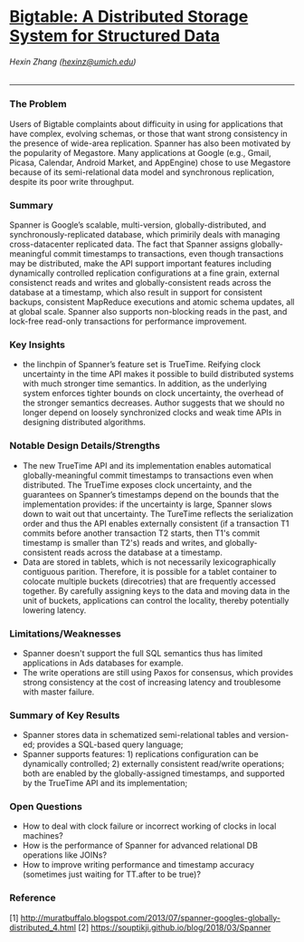 # [Bigtable: A Distributed Storage System for Structured Data](https://static.googleusercontent.com/media/research.google.com/en//archive/bigtable-osdi06.pdf)
###### Hexin Zhang (hexinz@umich.edu)

---

### The Problem
<!-- [A single problem] -->
Users of Bigtable complaints about difficuity in using for applications that have complex, evolving schemas, or those that want strong consistency in the presence of wide-area replication. Spanner has also been motivated by the popularity of Megastore. Many applications at Google (e.g., Gmail, Picasa, Calendar, Android Market, and AppEngine) chose to use Megastore because of its semi-relational data model and synchronous replication, despite its poor write throughput.

### Summary 
<!-- [Up to 3 sentences] -->

Spanner is Google’s scalable, multi-version, globally-distributed, and synchronously-replicated database, which primirily deals with managing cross-datacenter replicated data. The fact that Spanner assigns globally-meaningful commit timestamps to transactions, even though transactions may be distributed, make the API support important features including dynamically controlled replication configurations at a fine grain, external consistenct reads and writes and globally-consistent reads across the database at a timestamp, which also result in support for consistent backups, consistent MapReduce executions and atomic schema updates, all at global scale. Spanner also supports non-blocking reads in the past, and lock-free read-only transactions for performance improvement. 

### Key Insights 
<!-- [Up to 2 insights] -->
-  the linchpin of Spanner’s feature set is TrueTime. Reifying clock uncertainty in the time API makes it possible to build distributed systems with much stronger time semantics. In addition, as the underlying system enforces tighter bounds on clock uncertainty, the overhead of the stronger semantics decreases. Author suggests that we should no longer depend on loosely synchronized clocks and weak time APIs in designing distributed algorithms.


### Notable Design Details/Strengths 
<!-- [Up to 2 details/strengths] -->

- The new TrueTime API and its implementation enables automatical globally-meaningful commit timestamps to transactions even when distributed. The TrueTime exposes clock uncertainty, and the guarantees on Spanner’s timestamps depend on the bounds that the implementation provides: if the uncertainty is large, Spanner slows down to wait out that uncertainty. The TureTime reflects the serialization order and thus the API enables externally consistent (if a transaction T1 commits before another transaction T2 starts, then T1's commit timestamp is smaller than T2's) reads and writes, and globally-consistent reads across the database at a timestamp.
-  Data are stored in tablets, which is not necessarily lexicographically contiguous parition. Therefore, it is possible for a tablet container to colocate multiple buckets (direcotries) that are frequently accessed together. By carefully assigning keys to the data and moving data in the unit of buckets, applications can control the locality, thereby potentially lowering latency.


### Limitations/Weaknesses 
<!-- [up to 2 weaknesses] -->
- Spanner doesn't support the full SQL semantics thus has limited applications in Ads databases for example.
- The write operations are still using Paxos for consensus, which provides strong consistency at the cost of increasing latency and troublesome with master failure.

### Summary of Key Results 
<!-- [Up to 3 results] -->
- Spanner stores data in schematized semi-relational tables and version-ed; provides a SQL-based query language; 
- Spanner supports features: 1) replications configuration can be dynamically controlled; 2) externally consistent read/write operations; both are enabled by the globally-assigned timestamps, and supported by the TrueTime API and its implementation;



### Open Questions 
<!-- [Where to go from here?] -->
- How to deal with clock failure or incorrect working of clocks in local machines?
- How is the performance of Spanner for advanced relational DB operations like JOINs?
- How to improve writing performance and timestamp accuracy (sometimes just waiting for TT.after to be true)?

### Reference
[1] http://muratbuffalo.blogspot.com/2013/07/spanner-googles-globally-distributed_4.html
[2] https://souptikji.github.io/blog/2018/03/Spanner
